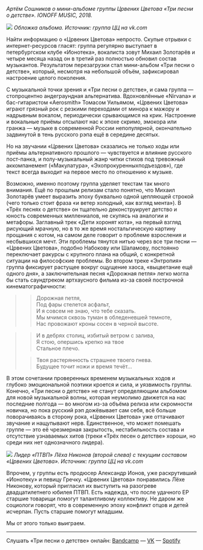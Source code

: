 _Артём Сошников о мини-альбоме группы Црвених Цветова «Три песни о детстве». IONOFF MUSIC, 2018._

![](https://f4.bcbits.com/img/a3397817654_10.jpg)
_Обложка альбома. Источник: группа ЦЦ на vk.com_

Найти информацию о «Црвених Цветова» непросто. Скупые отрывки с интернет-ресурсов гласят: группа регулярно выступает в петербургском клубе «Ионотека», вокалиста зовут Михаил Золотарёв и четыре месяца назад он в третий раз полностью обновил состав музыкантов. Результатом перезагрузки стал мини-альбом «Три песни о детстве», который, несмотря на небольшой объём, зафиксировал настроение целого поколения.

С музыкальной точки зрения и «Три песни о детстве», и сама группа — стопроцентно андеграундная альтернатива. Вдохновлённые «Nirvana» и бас-гитаристом «Aerosmith» Томасом Уильямом, «Црвених Цветова» играют грязный рок с резкими переходами от минора к мажору и надрывным вокалом, периодически срывающимся на крик. Настроение и вокальные приёмы отсылают нас к эпохе скримо, эмокора или гранжа — музыке в современной России непопулярной, окончательно задвинутой в тень русского рэпа ещё в середине десятых.

Но на звучании «Црвених Цветова» сказались не только ходы или приёмы альтернативного прошлого — чувствуется и влияние русского пост-панка, и полу-музыкальный жанр читки стихов под тревожный аккомпанемент («Макулатура», «Эхопрокуренныхподъездов»), где текст всегда выходит на первое место по отношению к музыке.

Возможно, именно поэтому группа уделяет текстам так много внимания. Ещё по прошлым релизам стало понятно, что Михаил Золотарёв умеет выразить эпоху буквально одной цепляющей строкой (чего только стоит фраза «и ветер холодный, как взгляд мента»). В «Трёх песнях о детстве» он тщательно деконструирует детство и юность современных миллениалов, не скупясь на аналогии и метафоры. Заглавный трек «Дети хоронят кота», на первый взгляд рисующий мрачную, но в то же время ностальгическую картину прощания с котом, на самом деле говорит о проблеме взросления и несбывшихся мечт. Эти проблемы тянутся нитью через все три песни — «Црвених Цветова», подобно Набокову или Шаламову, постоянно переключает ракурсы с крупного плана на общий, с конкретной ситуации на философские проблемы. Во втором треке «Энтропия» группа фиксирует растущее вокруг ощущение хаоса, «выцветание ещё одного дня», а заключительная песня «Дорожная петля» легко могла бы стать саундтреком артхаусного фильма из-за своей построчной кинематографичности:

> > Дорожная петля,  
> > Под фары стелется асфальт,  
> > И я совсем не знаю, что тебе сказать.  
> > Мы мчимся сквозь туман в обледеневшей темноте,  
> > Нас провожают кроны сосен в черной высоте.  

> > И в дебрях столиц, избитый ветром с залива,  
> > Я стою, опершись крепко на твое  
> > Стальное плечо.
> 
> > Твоя растерянность страшнее твоего гнева.  
> > Будущее точит ножи и время течёт…  

В этом сочетании проверенных временем музыкальных ходов и глубоко эмоциональной поэтики кроется и сила, и уязвимость группы. Конечно, «Три песни о детстве» не станут определяющим альбомом для новой музыкальной волны, которая неумолимо движется на нас последние полгода — во многом из-за объёма релиза или скромности новичка, но пока русский рэп дожёвывает сам себя, всё больше поворачиваясь в сторону рока, «Црвених Цветова» уже оттачивают звучание и нащупывают нерв. Единственное, что может помешать группе — это её чрезмерная закрытость, нестабильность состава и отсутствие узнаваемых хитов (треки «Трёх песен о детстве» хороши, но среди них нет однозначного лидера).

![](https://pp.userapi.com/c849228/v849228827/a3ab5/lr_C-z-ZI4M.jpg)
_Лидер «ПТВП» Лёха Никонов (второй слева) с текущим составом «Црвених Цветова». Источник: группа ЦЦ на vk.com_

Впрочем, у группы есть продюсер Александр Ионов, уже раскрутивший «Ионотеку» и певицу Гречку. «Црвених Цветова» понравились Лёхе Никонову, который пригласил их выступить на разогреве двадцатилетнего юбилея ПТВП. Есть надежда, что после удачного EP старшие товарищи помогут талантливому коллективу. Не даром же социологи говорят, что в современную эпоху конфликт отцов и детей исчерпан. Пусть старшие помогут младшим. 

Мы от этого только выиграем.

---- 

Слушать «Три песни о детстве» онлайн: [Bandcamp](https://crvcv.bandcamp.com/album/--5%20) —  [VK](https://vk.com/wall-98846816_13524) — [Spotify](https://open.spotify.com/album/6SJ4cWdezjmcMvMOzI7fLV) 
